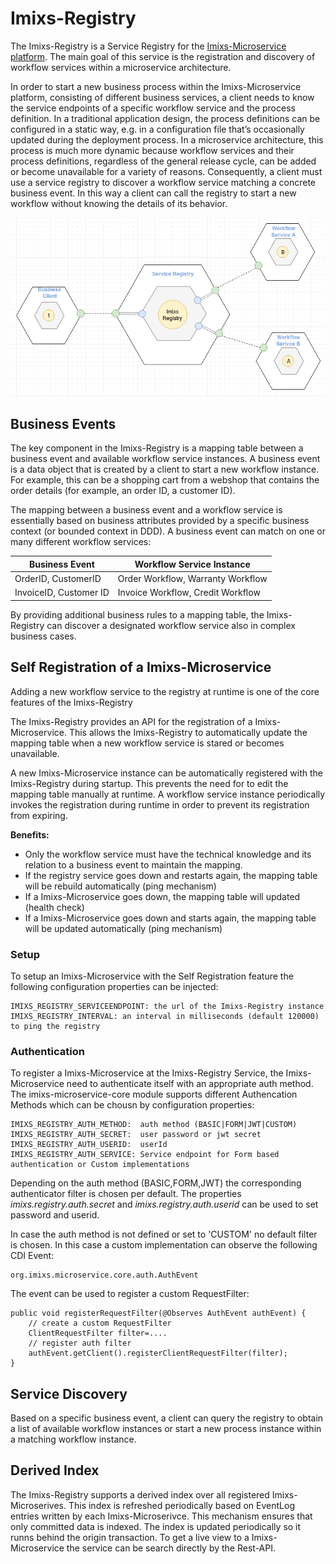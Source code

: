 # Imixs-Registry

The Imixs-Registry is a Service Registry for the [Imixs-Microservice platform](https://github.com/imixs/imixs-microservice). 
The main goal of this service is the registration and discovery of workflow services within a microservice architecture.

In order to start a new business process within the Imixs-Microservice platform, consisting of different business services, a client needs to know the service endpoints of a specific workflow service and the process definition. In a traditional application design, the process definitions can be configured in a static way, e.g. in a configuration file that’s occasionally updated during the deployment process. 
In a microservice architecture, this process is much more dynamic because workflow services and their process definitions, regardless of the general release cycle, can be added or become unavailable for a variety of reasons.
Consequently, a client must use a service registry to discover a workflow service matching a concrete business event. In this way a client can call the registry to start a new workflow without knowing the details of its behavior. 

<img src="service-registry-001.png" />

## Business Events

The key component in the Imixs-Registry is a mapping table between a business event and available workflow service instances.
A business event is a data object that is created by a client to start a new workflow instance. For example, this can be a shopping cart from a webshop that contains the order details (for example, an order ID, a customer ID).

The mapping between a business event and a workflow service is essentially based on business attributes provided by a specific business context (or bounded context in DDD). A business event can match on one or many different workflow services: 

Business Event               | Workflow Service Instance
---------------------------- | -------------------------------
OrderID, CustomerID          | Order Workflow, Warranty Workflow 
InvoiceID, Customer ID       | Invoice Workflow, Credit Workflow

By providing additional business rules to a mapping table, the Imixs-Registry can discover a designated workflow service also in complex business cases.  



## Self Registration of a Imixs-Microservice

Adding a new workflow service to the registry at runtime is one of the core features of the Imixs-Registry

The Imixs-Registry provides an API for the registration of a Imixs-Microservice. This allows the Imixs-Registry to automatically update the mapping table  when a new workflow service is stared or becomes unavailable. 

A new Imixs-Microservice instance can be automatically registered with the Imixs-Registry during startup. This prevents the need for to edit the mapping table manually at runtime.  A workflow service instance periodically invokes the registration during runtime in order to prevent its registration from expiring.

**Benefits:**

 - Only the workflow service must have the technical knowledge and its relation to a business event to maintain the mapping.
 - If the registry service goes down and restarts again, the mapping table will be rebuild automatically (ping mechanism)
 - If a Imixs-Microservice goes down, the mapping table will updated (health check)
 - If a Imixs-Microservice goes down and starts again, the mapping table will be updated automatically (ping mechanism)
 
### Setup

To setup an Imixs-Microservice with the Self Registration feature the following configuration properties can be injected:

	IMIXS_REGISTRY_SERVICEENDPOINT: the url of the Imixs-Registry instance
	IMIXS_REGISTRY_INTERVAL: an interval in milliseconds (default 120000) to ping the registry

### Authentication

To register a Imixs-Microservice at the Imixs-Registry Service, the Imixs-Microservice need to authenticate itself with an appropriate auth method. 
The imixs-microservice-core module supports different Authencation Methods which can be chousn by configuration properties:

    IMIXS_REGISTRY_AUTH_METHOD:  auth method (BASIC|FORM|JWT|CUSTOM)
    IMIXS_REGISTRY_AUTH_SECRET:  user password or jwt secret
    IMIXS_REGISTRY_AUTH_USERID:  userId
    IMIXS_REGISTRY_AUTH_SERVICE: Service endpoint for Form based authentication or Custom implementations


Depending on the auth method (BASIC,FORM,JWT) the corresponding authenticator filter is chosen per default. The properties _imixs.registry.auth.secret_ and _imixs.registry.auth.userid_ can be used to set password and userid.

In case the auth method is not defined or set to 'CUSTOM' no default filter is chosen. In this case a custom implementation can observe the following CDI Event:
 

	org.imixs.microservice.core.auth.AuthEvent

The event can be used to register a custom RequestFilter:

	public void registerRequestFilter(@Observes AuthEvent authEvent) {
		// create a custom RequestFilter
		ClientRequestFilter filter=....
		// register auth filter
		authEvent.getClient().registerClientRequestFilter(filter);
	}


 
## Service Discovery
 
Based on a specific business event, a client can query the registry to obtain a list of available workflow instances or start a new process instance within a matching workflow instance. 

 
 
## Derived Index

The Imixs-Registry supports a derived index over all registered Imixs-Microserives. This index is refreshed periodically based on EventLog entries written by each Imixs-Microserivce. This mechanism ensures that only committed data is indexed. The index is updated periodically so it runns behind the origin transaction. To get a live view to a Imixs-Microservice the service can be search directly by the Rest-API. 
 
 